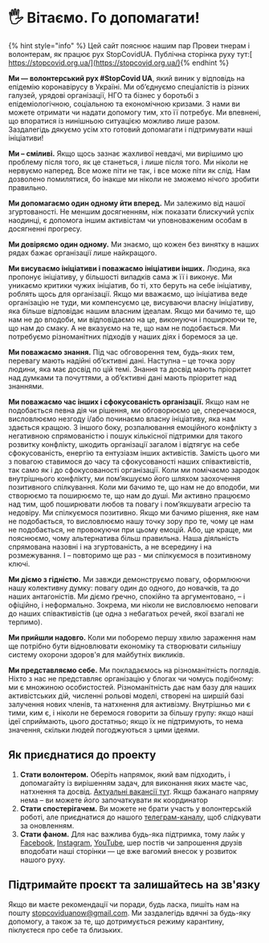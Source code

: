 # 🖐 Вітаємо. Го допомагати!

{% hint style="info" %}
Цей сайт пояснює нашим пар Провеи тнерам і волонтерам, як працює рух StopCovidUA. Публічна сторінка руху тут:[ https://stopcovid.org.ua/](https://stopcovid.org.ua/)​
{% endhint %}

**Ми — волонтерський рух \#StopCovid UA**, який виник у відповідь на епідемію коронавірусу в Україні. Ми об’єднуємо спеціалістів із різних галузей, урядові організації, НГО та бізнес у боротьбі з епідеміологічною, соціальною та економічною кризами. З нами ви можете отримати чи надати допомогу тим, хто її потребує. Ми впевнені, що впоратися із нинішньою ситуацією можливо лише разом. Заздалегідь дякуємо усім хто готовий допомагати і підтримувати наші ініціативи!

**Ми – сміливі.** Якщо щось зазнає жахливої невдачі, ми вирішимо цю проблему після того, як це станеться, і лише після того. Ми ніколи не нервуємо наперед. Все може піти не так, і все може піти як слід. Нам дозволено помилятися, бо інакше ми ніколи не зможемо нічого зробити правильно.

**Ми допомагаємо один одному йти вперед.** Ми залежимо від нашої згуртованості. Не меншим досягненням, ніж показати блискучий успіх наодинці, є допомога іншим активістам чи уповноваженим особам в досягненні прогресу. 

**Ми довіряємо один одному.** Ми знаємо, що кожен без винятку в наших рядах бажає організації лише найкращого. 

**Ми висуваємо ініціативи і поважаємо ініціативи інших.** Людина, яка пропонує ініціативу, у більшості випадків сама ж її і виконує. Ми уникаємо критики чужих ініціатив, бо ті, хто беруть на себе ініціативу, роблять щось для організації. Якщо ми вважаємо, що ініціатива веде організацію не туди, ми компенсуємо це, висуваючи власну ініціативу, яка більше відповідає нашим власним ідеалам. Якщо ми бачимо те, що нам не до вподоби, ми відповідаємо на це, виконуючи і поширюючи те, що нам до смаку. А не вказуємо на те, що нам не подобається. Ми потребуємо різноманітних підходів у наших діях і боремося за це. 

**Ми поважаємо знання.** Під час обговорення тем, будь-яких тем, перевагу мають надійні об’єктивні дані. Наступна – це точка зору людини, яка має досвід по цій темі. Знання та досвід мають пріоритет над думками та почуттями, а об’єктивні дані мають пріоритет над знаннями. 

**Ми поважаємо час інших і сфокусованість організації.** Якщо нам не подобається певна дія чи рішення, ми обговорюємо це, сперечаємося, висловлюємо незгоду і/або починаємо власну ініціативу, яка нам здається кращою. З іншого боку, розпалювання емоційного конфлікту з негативною спрямованістю і пошук кількісної підтримки для такого розвитку конфлікту, шкодить організації загалом і відтягує на себе сфокусованість, енергію та ентузіазм інших активістів. Замість цього ми з повагою ставимося до часу та сфокусованості наших співактивістів, так само як і до сфокусованості організації. Коли ми помічаємо зародок внутрішнього конфлікту, ми пом’якшуємо його шляхом заохочення позитивного спілкування. Коли ми бачимо те, що нам не до вподоби, ми створюємо та поширюємо те, що нам до душі. Ми активно працюємо над тим, щоб поширювати любов та повагу і пом’якшувати агресію та недовіру. Ми спілкуємося позитивно. Якщо ми бачимо рішення, яке нам не подобається, то висловлюємо нашу точку зору про те, чому це нам не подобається, не провокуючи при цьому емоцій. Або, ще краще, ми пояснюємо, чому альтернатива більш правильна. Наша діяльність спрямована назовні і на згуртованість, а не всередину і на розмежування. І – повторимо ще раз - ми спілкуємося в позитивному ключі. 

**Ми діємо з гідністю.** Ми завжди демонструємо повагу, оформлюючи нашу колективну думку: повагу один до одного, до новачків, та до наших антагоністів. Ми діємо ґречно, спокійно та аргументовано, – і офіційно, і неформально. Зокрема, ми ніколи не висловлюємо неповаги до наших співактивістів \(це одна з небагатьох речей, якої взагалі не терпимо\).

**Ми прийшли надовго.** Коли ми поборемо першу хвилю зараження нам ще потрібно бути відновлювати економіку та створювати сильнішу систему охорони здоров'я для майбутніх викликів.

**Ми представляємо себе.** Ми покладаємось на різноманітність поглядів. Ніхто з нас не представляє організацію у блогах чи чомусь подібному: ми є множиною особистостей. Різноманітність дає нам базу для наших активістських дій, численні рольові моделі, створені на ширшій базі залучення нових членів, та натхнення для активізму. Внутрішньо ми є тими, ким є, і ніколи не беремося говорити за більшу групу: якщо наші ідеї сприймають, цього достатньо; якщо їх не підтримують, то нема значення, скільки людей погоджуються з цими ідеями.

## Як приєднатися до проекту

1. **Стати волонтером.** Оберіть напрямок, який вам підходить, і допомагайту із вирішенням задач, для виконання яких маєте час, натхнення та досвід. [Актуальні вакансії тут](https://trello.com/b/IkonsFAY/main-board). Якщр бажанаго напряму нема – ви можете його започаткувати як координатор
2. **Стати спостерігачем.** Ви можете не брати участь у волонтерській роботі, але приєднатися до нашого [телеграм-каналу](https://t.me/stopcoviduaupdates), щоб слідкувати за оновленням.
3. **Стати фаном.** Для нас важлива будь-яка підтримка, тому лайк у [Facebook](https://www.facebook.com/StopCovidUa), [Instagram](https://www.instagram.com/stopcovidua/), [YouTube](https://www.youtube.com/channel/UC2wd337MNQZCrJ0NST544OA/videos), шер постів чи запрошення друзів вподобати наші сторінки — це вже вагомий внесок у розвиток нашого руху.

## Підтримайте проєкт та залишайтесь на зв'язку 

Якщо ви маєте рекомендації чи поради, будь ласка, пишіть нам на пошту [stopcoviduanow@gmail.com](mailto:stopcoviduanow@gmail.com). Ми заздалегідь вдячні за будь-яку допомогу, а також за те, що дотримується режиму карантину, піклуєтеся про себе та близьких.

